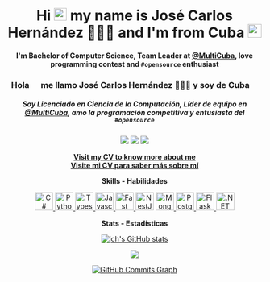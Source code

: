 <h1 align="center">
  Hi <img src="https://media.giphy.com/media/hvRJCLFzcasrR4ia7z/giphy.gif" width="25px"> my name is José Carlos Hernández 👨🏻‍💻 and I'm from Cuba <img src="https://cdn.countryflags.com/thumbs/cuba/flag-3d-250.png" height="27" />
</h1>

<h4 align="center">
  <p>I'm Bachelor of Computer Science, Team Leader at <a href="https://multicuba.com">@MultiCuba</a>, love programming contest and <code>#opensource</code> enthusiast</p>
</h4>

<h3 align="center">
  Hola <img src="https://media.giphy.com/media/hvRJCLFzcasrR4ia7z/giphy.gif" width="15px"> me llamo José Carlos Hernández 👨🏻‍💻 y soy de Cuba <img src="https://cdn.countryflags.com/thumbs/cuba/flag-3d-250.png" height="13" />
</h3>

<h5 align="center">
  <p>Soy Licenciado en Ciencia de la Computación, Líder de equipo en <a href="https://multicuba.com">@MultiCuba</a>, amo la programación competitiva y entusiasta del <code>#opensource</code></p>
</h5>

<p align="center">
  <a href="https://jch97.github.io"><img src="https://komarev.com/ghpvc/?username=jch97&label=Views&color=lightgrey&style=flat-square"/></a>
  <a href="https://github.com/jch97"><img src="https://img.shields.io/github/followers/jch97?label=follow&style=social"/></a>
  <a href="https://www.linkedin.com/in/jos%C3%A9-carlos-hern%C3%A1ndez-pi%C3%B1era-603b14196/"><img src="https://img.shields.io/badge/JCH-blue?style=flat-square&logo=Linkedin&logoColor=white&link=https://www.linkedin.com/in/jos%C3%A9-carlos-hern%C3%A1ndez-pi%C3%B1era-603b14196/"/></a>
</p>


<p align="center">
  <a href="https://jch97.github.io/cv/" target="blank">
    <strong>
      Visit my CV to know more about me <br> Visite mi CV para saber más sobre mí
    </strong>
  </a>
</p>

<p align="center"><b>Skills - Habilidades</b></p>

<p align="center">
  <a href="https://docs.microsoft.com/en-us/dotnet/csharp/" target="_blank" rel="noreferrer">
    <img src="https://raw.githubusercontent.com/danielcranney/readme-generator/main/public/icons/skills/csharp-colored.svg" width="36" height="36" alt="C#" />
  </a>
  <a href="https://www.python.org/" target="_blank" rel="noreferrer">
    <img src="https://raw.githubusercontent.com/danielcranney/readme-generator/main/public/icons/skills/python-colored.svg" width="36" height="36" alt="Python" />
  </a>
  <a href="https://www.typescriptlang.org/" target="_blank" rel="noreferrer">
    <img src="https://raw.githubusercontent.com/danielcranney/readme-generator/main/public/icons/skills/typescript-colored.svg" width="36" height="36" alt="Typescript" />
  </a>
  <a href="https://developer.mozilla.org/en-US/docs/Web/JavaScript" target="_blank" rel="noreferrer">
    <img src="https://raw.githubusercontent.com/danielcranney/readme-generator/main/public/icons/skills/javascript-colored.svg" width="36" height="36" alt="Javascript" />
  </a>
  <a href="https://fastapi.tiangolo.com/" target="_blank" rel="noreferrer">
    <img src="https://raw.githubusercontent.com/danielcranney/readme-generator/main/public/icons/skills/fastapi-colored.svg" width="36" height="36" alt="Fast API" />
  </a>
  <a href="https://docs.nestjs.com/" target="_blank" rel="noreferrer">
    <img src="https://raw.githubusercontent.com/danielcranney/readme-generator/main/public/icons/skills/nestjs-colored.svg" width="36" height="36" alt="NestJS" /></a>
  <a href="https://www.mongodb.com/" target="_blank" rel="noreferrer">
    <img src="https://raw.githubusercontent.com/danielcranney/readme-generator/main/public/icons/skills/mongodb-colored.svg" width="36" height="36" alt="MongoDB" />
  </a>
  <a href="https://www.postgresql.org/" target="_blank" rel="noreferrer">
    <img src="https://raw.githubusercontent.com/danielcranney/readme-generator/main/public/icons/skills/postgresql-colored.svg" width="36" height="36" alt="PostgreSQL" />
  </a>
  <a href="https://flask.palletsprojects.com/en/2.0.x/" target="_blank" rel="noreferrer">
    <img src="https://raw.githubusercontent.com/danielcranney/readme-generator/main/public/icons/skills/flask-colored.svg" width="36" height="36" alt="Flask" />
  </a>
  <a href="https://dotnet.microsoft.com/en-us/" target="_blank" rel="noreferrer">
    <img src="https://raw.githubusercontent.com/danielcranney/readme-generator/main/public/icons/skills/dot-net-colored.svg" width="36" height="36" alt=".NET" />
  </a>
</p>

<p align="center"><b>Stats - Estadísticas</b></p>

<p align="center">
  <a href="http://www.github.com/jch97">
    <img src="https://github-readme-stats.vercel.app/api?username=jch97&show_icons=true&hide=&count_private=true&title_color=ffffff&text_color=ffffff&icon_color=ffffff&bg_color=181824&hide_border=true&show_icons=true" alt="jch's GitHub stats" />
  </a>
</p>

<p align="center">
  <a href="http://www.github.com/jch97">
    <img src="https://github-readme-streak-stats.herokuapp.com/?user=jch97&stroke=ffffff&background=181824&ring=ffffff&fire=ffffff&currStreakNum=ffffff&currStreakLabel=ffffff&sideNums=ffffff&sideLabels=ffffff&dates=ffffff&hide_border=true" />
  </a>
</p>

<p align="center">
  <a href="http://www.github.com/jch97">
    <img src="https://activity-graph.herokuapp.com/graph?username=jch97&bg_color=181824&color=ffffff&line=ffffff&point=ffffff&area_color=181824&area=true&hide_border=true&custom_title=GitHub%20Commits%20Graph" alt="GitHub Commits Graph" />
  </a>
</p>
